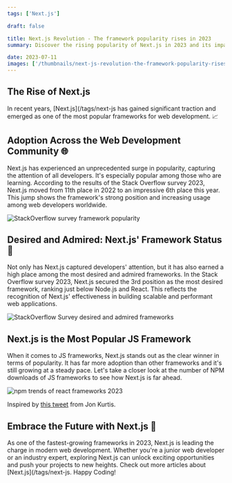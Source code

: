 ```yaml
---
tags: ['Next.js']

draft: false

title: Next.js Revolution - The framework popularity rises in 2023
summary: Discover the rising popularity of Next.js in 2023 and its impact on web development. Learn why Next.js is becoming a popular choice among web developers.

date: 2023-07-11
images: ['/thumbnails/next-js-revolution-the-framework-popularity-rises-in-2023.png']
---
```


## The Rise of Next.js

In recent years, [Next.js](/tags/next-js has gained significant traction and emerged as one of the most popular frameworks for web development. 📈

## Adoption Across the Web Development Community 🌐

Next.js has experienced an unprecedented surge in popularity, capturing the attention of all developers. It's especially popular among those who are learning. According to the results of the Stack Overflow survey 2023, Next.js moved from 11th place in 2022 to an impressive 6th place this year. This jump shows the framework's strong position and increasing usage among web developers worldwide.

![StackOverflow survey framework popularity](/assets/StackOverflow%20survey%20framework%20popularity.png)

## Desired and Admired: Next.js' Framework Status 🌟

Not only has Next.js captured developers' attention, but it has also earned a high place among the most desired and admired frameworks. In the Stack Overflow survey 2023, Next.js secured the 3rd position as the most desired framework, ranking just below Node.js and React. This reflects the recognition of Next.js' effectiveness in building scalable and performant web applications.

![StackOverflow Survey desired and admired frameworks](/assets/StackOverflow%20Survey%20desired%20and%20admired%20frameworks.png)

## Next.js is the Most Popular JS Framework

When it comes to JS frameworks, Next.js stands out as the clear winner in terms of popularity. It has far more adoption than other frameworks and it's still growing at a steady pace. Let's take a closer look at the number of NPM downloads of JS frameworks to see how Next.js is far ahead.

![npm trends of react frameworks 2023](/assets/npm%20trends%20of%20react%20frameworks%202023.png)

Inspired by [this tweet](https://twitter.com/jonkkillian/status/1678183196628865024?s=20) from Jon Kurtis.

## Embrace the Future with Next.js 🚀

As one of the fastest-growing frameworks in 2023, Next.js is leading the charge in modern web development. Whether you're a junior web developer or an industry expert, exploring Next.js can unlock exciting opportunities and push your projects to new heights. Check out more articles about [Next.js](/tags/next-js. Happy Coding!
